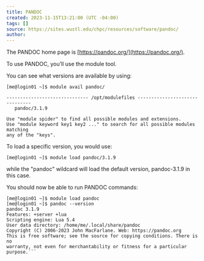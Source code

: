 ```yaml
---
title: PANDOC
created: 2023-11-15T13:21:00 (UTC -04:00)
tags: []
source: https://sites.wustl.edu/chpc/resources/software/pandoc/
author: 
---
```


The PANDOC home page is [https://pandoc.org/](https://pandoc.org/).

To use PANDOC, you’ll use the module tool.

You can see what versions are available by using:
```
[me@login01 ~]$ module avail pandoc/

------------------------------ /opt/modulefiles -------------------------------
   pandoc/3.1.9

Use "module spider" to find all possible modules and extensions.
Use "module keyword key1 key2 ..." to search for all possible modules matching
any of the "keys".
```

To load a specific version, you would use:
```
[me@login01 ~]$ module load pandoc/3.1.9
```

while the "pandoc" wildcard will load the default version, pandoc-3.1.9 in this case.

You should now be able to run PANDOC commands:
```
[me@login01 ~]$ module load pandoc
[me@login01 ~]$ pandoc --version
pandoc 3.1.9
Features: +server +lua
Scripting engine: Lua 5.4
User data directory: /home/me/.local/share/pandoc
Copyright (C) 2006-2023 John MacFarlane. Web: https://pandoc.org
This is free software; see the source for copying conditions. There is no
warranty, not even for merchantability or fitness for a particular purpose.```
```
